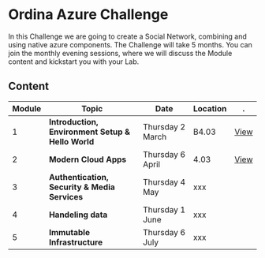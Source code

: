 # Ordina Azure Challenge #
In this Challenge we are going to create a Social Network, combining and using native azure components. 
The Challenge will take 5 months. You can join the monthly evening sessions, where we will
discuss the Module content and kickstart you with your Lab. 

## Content ##
Module | Topic | Date | Location | .
--- | --- | --- | ---  | ---
1 | **Introduction, Environment Setup & Hello World** | Thursday 2 March | B4.03 | [View](Modules/01)
2 | **Modern Cloud Apps** | Thursday 6 April  | 4.03 | [View](Modules/01)
3 | **Authentication, Security & Media Services** | Thursday 4 May  | xxx |  
4 | **Handeling data**  | Thursday 1 June  | xxx | 
5 | **Immutable Infrastructure** | Thursday 6 July  | xxx |  
